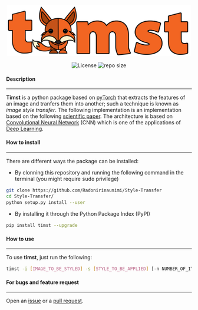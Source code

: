 <p align="center">
  <img alt="Logo" src="https://github.com/Radonirinaunimi/Style-Transfer/blob/master/logo/logo.png" width=500>
</p>
<p align="center">
  <img alt="License" src="https://img.shields.io/github/license/Radonirinaunimi/Style-Transfer?style=flat-square">
  <img alt="repo size" src="https://img.shields.io/github/repo-size/Radonirinaunimi/Style-Transfer?style=flat-square">
</p>

#### Description
----------------

**Timst** is a python package based on [pyTorch]() that extracts the features of an image and tranfers them into another; such a technique is known as *image style transfer*. The following implementation is an implementation based on the following [scientific paper](https://arxiv.org/pdf/1508.06576.pdf). The architecture is based on [Convolutional Neural Network](https://www.cv-foundation.org/openaccess/content_cvpr_2016/papers/Gatys_Image_Style_Transfer_CVPR_2016_paper.pdf) (CNN) which is one of the applications of [Deep Learning](https://en.wikipedia.org/wiki/Deep_learning).


#### How to install
-------------------

There are different ways the package can be installed: 
* By clonning this repository and running the following command in the terminal (you might require <kbd>sudo</kbd> privilege)
```bash
git clone https://github.com/Radonirinaunimi/Style-Transfer
cd Style-Transfer/
python setup.py install --user
```
* By installing it through the Python Package Index (PyPI)
```bash
pip install timst --upgrade
```

#### How to use
---------------

To use **timst**, just run the following:
```bash
timst -i [IMAGE_TO_BE_STYLED] -s [STYLE_TO_BE_APPLIED] [-n NUMBER_OF_ITERATIONS]
```

#### For bugs and feature request
---------------------------------

Open an [issue](https://github.com/Radonirinaunimi/Style-Transfer/issues/new/choose) or a [pull request](https://github.com/Radonirinaunimi/Style-Transfer/compare).
